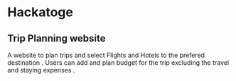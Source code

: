 # Hackatoge

## Trip Planning website 

A website to plan trips and select Flights and Hotels to the prefered destination . Users can add and plan budget for the trip excluding the travel and staying expenses .
